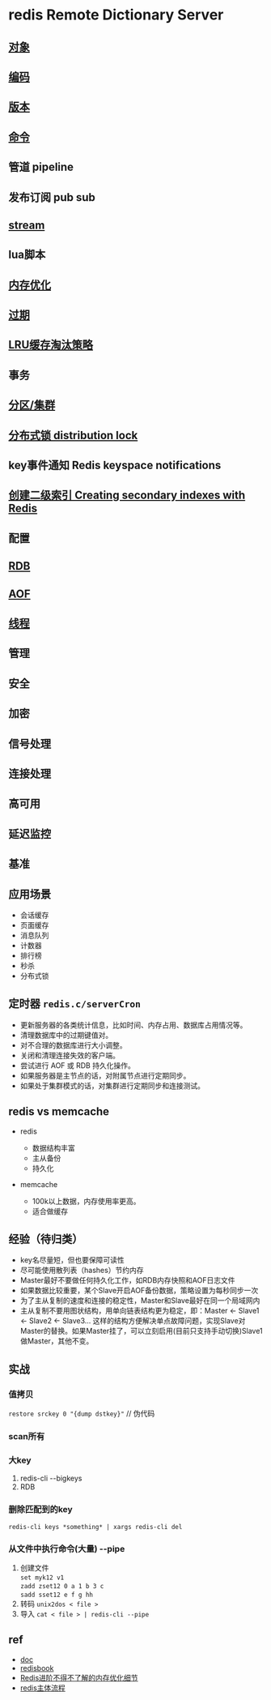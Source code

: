 # redis Remote Dictionary Server

## [对象](redis-obj.md)

## [编码](redis-encoding.md)

## [版本](redis-version.md)

## [命令](redis-cmd.md)

## 管道 pipeline

## 发布订阅 pub sub

## [stream](redis-stream.md)

## lua脚本

## [内存优化](redis-mem-optimization.md)

## [过期](redis-expire.md)

## [LRU缓存淘汰策略](redis-cache-eliminate.md)

## 事务

## [分区/集群](redis-partitioning.md)

## [分布式锁 distribution lock](redis-distlock.md)

## key事件通知 Redis keyspace notifications

## [创建二级索引 Creating secondary indexes with Redis](redis-secondary-index.md)

## 配置

## [RDB](redis-rdb.md)

## [AOF](redis-aof.md)

## [线程](redis-thread.md)

## 管理

## 安全

## 加密

## 信号处理

## 连接处理

## 高可用

## 延迟监控

## 基准
  
## 应用场景

- 会话缓存  
- 页面缓存  
- 消息队列  
- 计数器  
- 排行榜  
- 秒杀  
- 分布式锁  

## 定时器 `redis.c/serverCron`

- 更新服务器的各类统计信息，比如时间、内存占用、数据库占用情况等。  
- 清理数据库中的过期键值对。  
- 对不合理的数据库进行大小调整。  
- 关闭和清理连接失效的客户端。  
- 尝试进行 AOF 或 RDB 持久化操作。  
- 如果服务器是主节点的话，对附属节点进行定期同步。  
- 如果处于集群模式的话，对集群进行定期同步和连接测试。  

## redis vs memcache

- redis
  - 数据结构丰富
  - 主从备份
  - 持久化

- memcache
  - 100k以上数据，内存使用率更高。
  - 适合做缓存
  
## 经验（待归类）

- key名尽量短，但也要保障可读性  
- 尽可能使用散列表（hashes）节约内存  
- Master最好不要做任何持久化工作，如RDB内存快照和AOF日志文件  
- 如果数据比较重要，某个Slave开启AOF备份数据，策略设置为每秒同步一次  
- 为了主从复制的速度和连接的稳定性，Master和Slave最好在同一个局域网内  
- 主从复制不要用图状结构，用单向链表结构更为稳定，即：Master <- Slave1 <- Slave2 <- Slave3... 这样的结构方便解决单点故障问题，实现Slave对Master的替换。如果Master挂了，可以立刻启用(目前只支持手动切换)Slave1做Master，其他不变。  

## 实战

### 值拷贝

`restore srckey 0 "{dump dstkey}"` // 伪代码

### scan所有  

### 大key

1. redis-cli --bigkeys  
2. RDB

### 删除匹配到的key  

`redis-cli keys *something* | xargs redis-cli del`  

### 从文件中执行命令(大量) --pipe

1. 创建文件  
`set myk12 v1`  
`zadd zset12 0 a 1 b 3 c`  
`sadd sset12 e f g hh`  
2. 转码
`unix2dos < file >`
3. 导入
`cat < file > | redis-cli --pipe`

## ref

- [doc](http://www.redis.cn/documentation.html)  
- [redisbook](http://redisbook.com)
- [Redis进阶不得不了解的内存优化细节](https://blog.csdn.net/belalds/article/details/81106853)
- [redis主体流程](https://www.jianshu.com/p/427cf97d7951)
